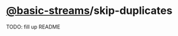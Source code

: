 # [@basic-streams](https://github.com/rpominov/basic-streams)/skip-duplicates

TODO: fill up README
